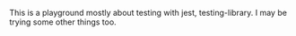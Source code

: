This is a playground mostly about testing with jest, testing-library.
I may be trying some other things too.